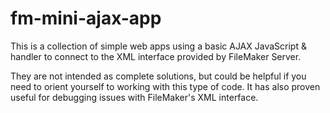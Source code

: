 # fm-mini-ajax-app

This is a collection of simple web apps using a basic AJAX JavaScript &amp; handler to connect to the XML interface provided by FileMaker Server.

They are not intended as complete solutions, but could be helpful if you need to orient yourself to working with this type of code. It has also proven useful for debugging issues with FileMaker's XML interface.
